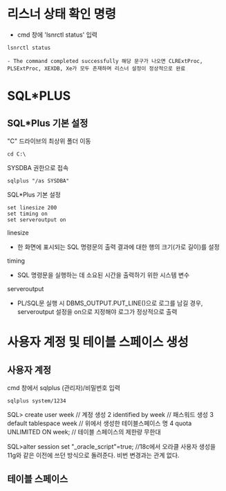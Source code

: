 
# 리스너 상태 확인 명령
- cmd 창에 'lsnrctl status' 입력
```
lsnrctl status
```
	- The command completed successfully 해당 문구가 나오면 CLRExtProc, PLSExtProc, XEXDB, Xe가 모두 존재하며 리스너 설정이 정상적으로 완료


# SQL*PLUS


## SQL\*Plus 기본 설정

"C" 드라이브의 최상위 폴더 이동
```
cd C:\
```

SYSDBA 권한으로 접속
```
sqlplus "/as SYSDBA"
```

SQL\*Plus 기본 설정
```
set linesize 200
set timing on
set serveroutput on
```

linesize
- 한 화면에 표시되는 SQL 명령문의 출력 결과에 대한 행의 크기(가로 길이)를 설정

timing
- SQL 명령문을 실행하는 데 소요된 시간을 출력하기 위한 시스템 변수

serveroutput
- PL/SQL문 실행 시 DBMS_OUTPUT.PUT_LINE()으로 로그를 남길 경우, serveroutput 설정을 on으로 지정해야 로그가 정상적으로 출력


# 사용자 계정 및 테이블 스페이스 생성

## 사용자 계정

cmd 창에서 sqlplus (관리자)/비밀번호 입력
```
sqlplus system/1234
```

SQL> create user week // 계정 생성
2  identified by week // 패스워드 생성
3  default tablespace week // 위에서 생성한 테이블스페이스 명
4  quota UNLIMITED ON week; // 테이블 스페이스의 제한량 무한대

SQL>alter session set "_oracle_script"=true;
//18c에서 오라클 사용자 생성을 11g와 같은 이전에 쓰던 방식으로 돌려준다. 비번 변경과는 관계 없다.


## 테이블 스페이스